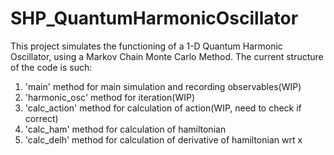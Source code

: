 # SHP_QuantumHarmonicOscillator

This project simulates the functioning of a 1-D Quantum Harmonic Oscillator, using a Markov Chain Monte Carlo Method.
The current structure of the code is such:
1. 'main' method for main simulation and recording observables(WIP)
2. 'harmonic_osc' method for iteration(WIP)
3. 'calc_action' method for calculation of action(WIP, need to check if correct)
4. 'calc_ham' method for calculation of hamiltonian
5. 'calc_delh' method for calculation of derivative of hamiltonian wrt x
